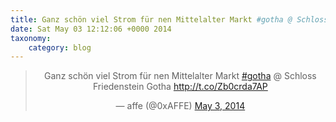 ```yaml
---
title: Ganz schön viel Strom für nen Mittelalter Markt #gotha @ Schloss Friedenstein Gotha http://t.co/Zb0crda7AP
date: Sat May 03 12:12:06 +0000 2014
taxonomy:
    category: blog
---
```

<blockquote class="twitter-tweet" align="center" width="350"><p lang="de" dir="ltr">Ganz schön viel Strom für nen Mittelalter Markt <a href="https://twitter.com/hashtag/gotha?src=hash">#gotha</a> @ Schloss Friedenstein Gotha <a href="http://t.co/Zb0crda7AP">http://t.co/Zb0crda7AP</a></p>&mdash; affe (@0xAFFE) <a href="https://twitter.com/0xAFFE/status/462565257249292288">May 3, 2014</a></blockquote>
